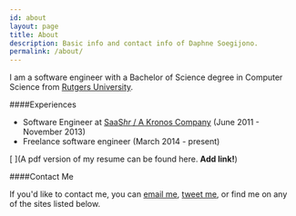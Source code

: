 ```yaml
---
id: about
layout: page
title: About
description: Basic info and contact info of Daphne Soegijono.
permalink: /about/
---
```


I am a software engineer with a Bachelor of Science degree in Computer Science from [Rutgers University](http://nb.rutgers.edu/).

####Experiences

- Software Engineer at [SaaS*hr* / A Kronos Company](http://saashr.com/ta/shr2/index.jsp) (June 2011 - November 2013)
- Freelance software engineer (March 2014 - present)

[ ](A pdf version of my resume can be found here. **Add link!**)

####Contact Me

If you'd like to contact me, you can <a href="mailto:d.soegijono@gmail.com">email me</a>, <a title="Twitter" href="https://www.twitter.com/dsoegijono">tweet me</a>, or find me on any of the sites listed below.